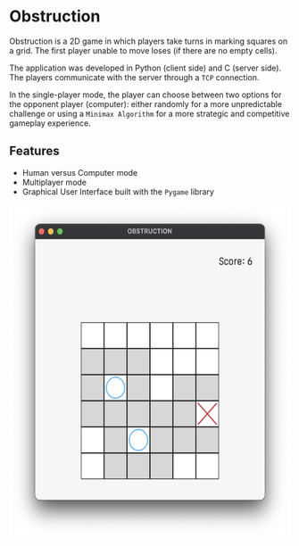 # Obstruction

Obstruction is a 2D game in which players take turns in marking squares on a grid. The first player unable to move loses (if there are no empty cells).

The application was developed in Python (client side) and C (server side). The players communicate with the server through a ```TCP``` connection.

In the single-player mode, the player can choose between two options for the opponent player (computer): either randomly for a more unpredictable challenge or using a ```Minimax Algorithm``` for a more strategic and competitive gameplay experience.

## Features
- Human versus Computer mode
- Multiplayer mode
- Graphical User Interface built with the ```Pygame``` library


 <p align="center">
  <img src="https://github.com/VladutPasare/Obstruction/blob/main/image.png" height="600""/>
 </p>
